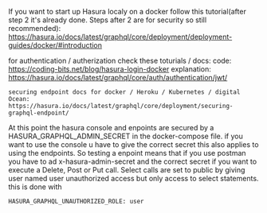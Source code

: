 If you want to start up Hasura localy on a docker follow this tutorial(after step 2 it's already done. Steps after 2 are for security so still recommended):
https://hasura.io/docs/latest/graphql/core/deployment/deployment-guides/docker/#introduction

for authentication / autherization check these toturials / docs:
    code:
    https://coding-bits.net/blog/hasura-login-docker
    explanation:
    https://hasura.io/docs/latest/graphql/core/auth/authentication/jwt/
    
    securing endpoint docs for docker / Heroku / Kubernetes / digital Ocean:
    https://hasura.io/docs/latest/graphql/core/deployment/securing-graphql-endpoint/


At this point the hasura console and enpoints are secured by a HASURA_GRAPHQL_ADMIN_SECRET in the docker-compose file.
if you want to use the console u have to give the correct secret this also applies to using the endpoints. So testing a enpoint means that if you use postman you have to ad x-hasura-admin-secret and the correct secret if you want to execute a Delete, Post or Put call.
Select calls are set to public by giving user named user unauthorized access but only access to select statements.
this is done with
```
HASURA_GRAPHQL_UNAUTHORIZED_ROLE: user
```


